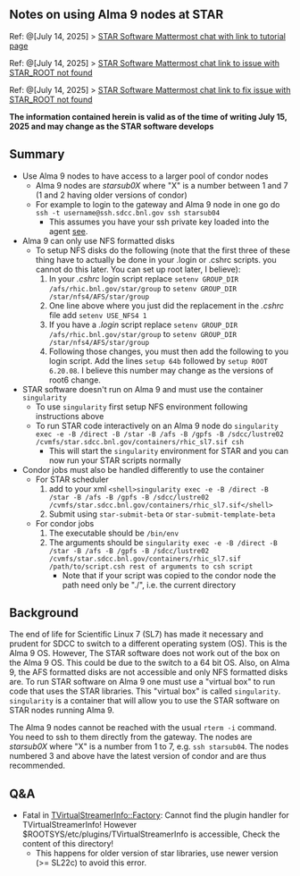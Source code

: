 Notes on using Alma 9 nodes at STAR
--------------------------------------

Ref: @[July 14, 2025] > [STAR Software Mattermost chat with link to tutorial page](https://chat.sdcc.bnl.gov/star/pl/dqp94zse97r39jh8aetbi3jq7e)

Ref: @[July 14, 2025] > [STAR Software Mattermost chat link to issue with STAR_ROOT not found](https://chat.sdcc.bnl.gov/star/pl/9tog9swdafyo5jgxmyqop6ndoc)

Ref: @[July 14, 2025] > [STAR Software Mattermost chat link to fix issue with STAR_ROOT not found](https://chat.sdcc.bnl.gov/star/pl/3tw7krm3a7by8cakfw9jo7inca)

**The information contained herein is valid as of the time of writing July 15, 2025 and may change as the STAR software develops**

## Summary

- Use Alma 9 nodes to have access to a larger pool of condor nodes
	- Alma 9 nodes are *starsub0X* where "X" is a number between 1 and 7 (1 and 2 having older versions of condor)
	- For example to login to the gateway and Alma 9 node in one go do `ssh -t username@ssh.sdcc.bnl.gov ssh starsub04`
		- This assumes you have your ssh private key loaded into the agent [see](ssh_agent.md).
- Alma 9 can only use NFS formatted disks
	- To setup NFS disks do the following (note that the first three of these thing have to actually be done in your .login or .cshrc scripts. you cannot do this later. You can set up root later, I believe):
		1. In your *.cshrc* login script replace `setenv GROUP_DIR /afs/rhic.bnl.gov/star/group` to `setenv GROUP_DIR /star/nfs4/AFS/star/group`
		2. One line above where you just did the replacement in the *.cshrc* file add `setenv USE_NFS4 1`
		3. If you have a *.login* script replace `setenv GROUP_DIR /afs/rhic.bnl.gov/star/group` to `setenv GROUP_DIR /star/nfs4/AFS/star/group`
  		4. Following those changes, you must then add the following to you login script. Add the lines `setup 64b` followed by `setup ROOT 6.20.08`. I believe this number may change as the versions of root6 change. 
- STAR software doesn't run on Alma 9 and must use the container `singularity`
	- To use `singularity` first setup NFS environment following instructions above
	- To run STAR code interactively on an Alma 9 node do `singularity exec -e -B /direct -B /star -B /afs -B /gpfs -B /sdcc/lustre02 /cvmfs/star.sdcc.bnl.gov/containers/rhic_sl7.sif csh`
		- This will start the `singularity` environment for STAR and you can now run your STAR scripts normally
- Condor jobs must also be handled differently to use the container
	- For STAR scheduler
		1. add to your xml  `<shell>singularity exec -e -B /direct -B /star -B /afs -B /gpfs -B /sdcc/lustre02 /cvmfs/star.sdcc.bnl.gov/containers/rhic_sl7.sif</shell>`
		2. Submit using `star-submit-beta` or `star-submit-template-beta`
	- For condor jobs
		1. The executable should be `/bin/env`
		2. The arguments should be `singularity exec -e -B /direct -B /star -B /afs -B /gpfs -B /sdcc/lustre02 /cvmfs/star.sdcc.bnl.gov/containers/rhic_sl7.sif /path/to/script.csh rest of arguments to csh script`
			- Note that if your script was copied to the condor node the path need only be "./", i.e. the current directory

## Background

The end of life for Scientific Linux 7 (SL7) has made it necessary and prudent for SDCC to switch to a different operating system (OS). This is the Alma 9 OS. However, The STAR software does not work out of the box on the Alma 9 OS. This could be due to the switch to a 64 bit OS. Also, on Alma 9, the AFS formatted disks are not accessible and only NFS formatted disks are. To run STAR software on Alma 9 one must use a "virtual box" to run code that uses the STAR libraries. This "virtual box" is called `singularity`. `singularity` is a container that will allow you to use the STAR software on STAR nodes running Alma 9.

The Alma 9 nodes cannot be reached with the usual `rterm -i` command. You need to ssh to them directly from the gateway. The nodes are *starsub0X* where "X" is a number from 1 to 7, e.g. `ssh starsub04`. The nodes numbered 3 and above have the latest version of condor and are thus recommended.

## Q&A
* Fatal in <TVirtualStreamerInfo::Factory>: Cannot find the plugin handler for TVirtualStreamerInfo! However $ROOTSYS/etc/plugins/TVirtualStreamerInfo is accessible, Check the content of this directory!
	* This happens for older version of star libraries, use newer version (>= SL22c) to avoid this error. 




